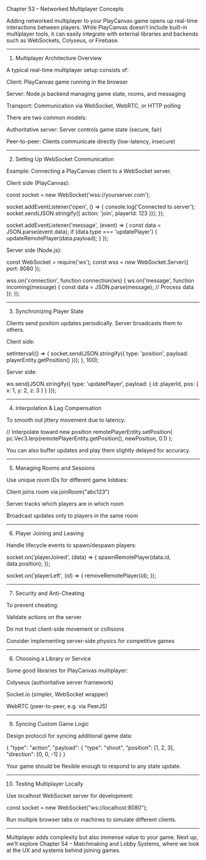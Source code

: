 Chapter 53 – Networked Multiplayer Concepts

Adding networked multiplayer to your PlayCanvas game opens up real-time interactions between players. While PlayCanvas doesn’t include built-in multiplayer tools, it can easily integrate with external libraries and backends such as WebSockets, Colyseus, or Firebase.


---

1. Multiplayer Architecture Overview

A typical real-time multiplayer setup consists of:

Client: PlayCanvas game running in the browser

Server: Node.js backend managing game state, rooms, and messaging

Transport: Communication via WebSocket, WebRTC, or HTTP polling


There are two common models:

Authoritative server: Server controls game state (secure, fair)

Peer-to-peer: Clients communicate directly (low-latency, insecure)



---

2. Setting Up WebSocket Communication

Example: Connecting a PlayCanvas client to a WebSocket server.

Client side (PlayCanvas):

const socket = new WebSocket('wss://yourserver.com');

socket.addEventListener('open', () => {
    console.log('Connected to server');
    socket.send(JSON.stringify({ action: 'join', playerId: 123 }));
});

socket.addEventListener('message', (event) => {
    const data = JSON.parse(event.data);
    if (data.type === 'updatePlayer') {
        updateRemotePlayer(data.payload);
    }
});

Server side (Node.js):

const WebSocket = require('ws');
const wss = new WebSocket.Server({ port: 8080 });

wss.on('connection', function connection(ws) {
    ws.on('message', function incoming(message) {
        const data = JSON.parse(message);
        // Process data
    });
});


---

3. Synchronizing Player State

Clients send position updates periodically. Server broadcasts them to others.

Client side:

setInterval(() => {
    socket.send(JSON.stringify({
        type: 'position',
        payload: playerEntity.getPosition()
    }));
}, 100);

Server side:

ws.send(JSON.stringify({
    type: 'updatePlayer',
    payload: { id: playerId, pos: { x: 1, y: 2, z: 3 } }
}));


---

4. Interpolation & Lag Compensation

To smooth out jittery movement due to latency:

// Interpolate toward new position
remotePlayerEntity.setPosition(
    pc.Vec3.lerp(remotePlayerEntity.getPosition(), newPosition, 0.1)
);

You can also buffer updates and play them slightly delayed for accuracy.


---

5. Managing Rooms and Sessions

Use unique room IDs for different game lobbies:

Client joins room via joinRoom("abc123")

Server tracks which players are in which room

Broadcast updates only to players in the same room



---

6. Player Joining and Leaving

Handle lifecycle events to spawn/despawn players:

socket.on('playerJoined', (data) => {
    spawnRemotePlayer(data.id, data.position);
});

socket.on('playerLeft', (id) => {
    removeRemotePlayer(id);
});


---

7. Security and Anti-Cheating

To prevent cheating:

Validate actions on the server

Do not trust client-side movement or collisions

Consider implementing server-side physics for competitive games



---

8. Choosing a Library or Service

Some good libraries for PlayCanvas multiplayer:

Colyseus (authoritative server framework)

Socket.io (simpler, WebSocket wrapper)

WebRTC (peer-to-peer, e.g. via PeerJS)



---

9. Syncing Custom Game Logic

Design protocol for syncing additional game data:

{
  "type": "action",
  "payload": {
    "type": "shoot",
    "position": [1, 2, 3],
    "direction": [0, 0, -1]
  }
}

Your game should be flexible enough to respond to any state update.


---

10. Testing Multiplayer Locally

Use localhost WebSocket server for development:

const socket = new WebSocket("ws://localhost:8080");

Run multiple browser tabs or machines to simulate different clients.


---

Multiplayer adds complexity but also immense value to your game. Next up, we’ll explore Chapter 54 – Matchmaking and Lobby Systems, where we look at the UX and systems behind joining games.


